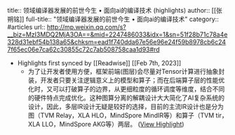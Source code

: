 title:: 领域编译器发展的前世今生 • 面向ai的编译技术 (highlights)
author:: [[张朔铭]]
full-title:: "领域编译器发展的前世今生 • 面向ai的编译技术"
category:: #articles
url:: http://mp.weixin.qq.com/s?__biz=MzI3MDQ2MjA3OA==&mid=2247486033&idx=1&sn=51f28b71c78a4e328d31ebf54b138a65&chksm=ead1f740dda67e56e96e24f59b8978cb6c247f65ec06e7ca62c30855c72c7ab508758caa1d93#rd

- Highlights first synced by [[Readwise]] [[Feb 7th, 2023]]
	- 为了让开发者使用方便，框架前端(图层)会尽量对Tensor计算进行抽象封装，开发者只要关注逻辑意义上的模型和算子；而在后端算子层的性能优化时，又可以打破算子的边界，从更细粒度的循环调度等维度，结合不同的硬件特点完成优化。这种图算分离的解耦设计大大简化了AI复杂系统的设计，因此，多层IR设计无疑是较好的选择，目前的主流IR设计也是分为图（TVM Relay，XLA HLO，MindSpore MindIR等）和算子（TVM tir，XLA LLO，MindSpore AKG等）两层。 ([View Highlight](https://instapaper.com/read/1576888935/21872906))
